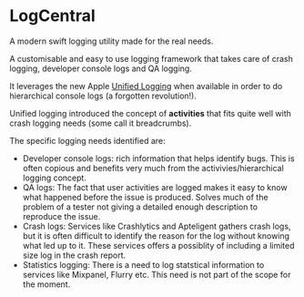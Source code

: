 # LogCentral
A modern swift logging utility made for the real needs. 

A customisable and easy to use logging framework that takes care of crash logging, developer console logs and QA logging.

It leverages the new Apple [Unified Logging](https://developer.apple.com/reference/os/1891852-logging) when available in order to do hierarchical console logs (a forgotten revolution!).

Unified logging introduced the concept of **activities** that fits quite well with crash logging needs (some call it breadcrumbs).


The specific logging needs identified are:
- Developer console logs: rich information that helps identify bugs. This is often copious and benefits very much from the activivies/hierarchical logging concept.
- QA logs: The fact that user activities are logged makes it easy to know what happened before the issue is produced. Solves much of the problem of a tester not giving a detailed enough description to reproduce the issue. 
- Crash logs: Services like Crashlytics and Apteligent gathers crash logs, but it is often difficult to identify the reason for the log without knowing what led up to it. These services offers a possiblity of including a limited size log in the crash report.
- Statistics logging: There is a need to log statstical information to services like Mixpanel, Flurry etc. This need is not part of the scope for the moment.
